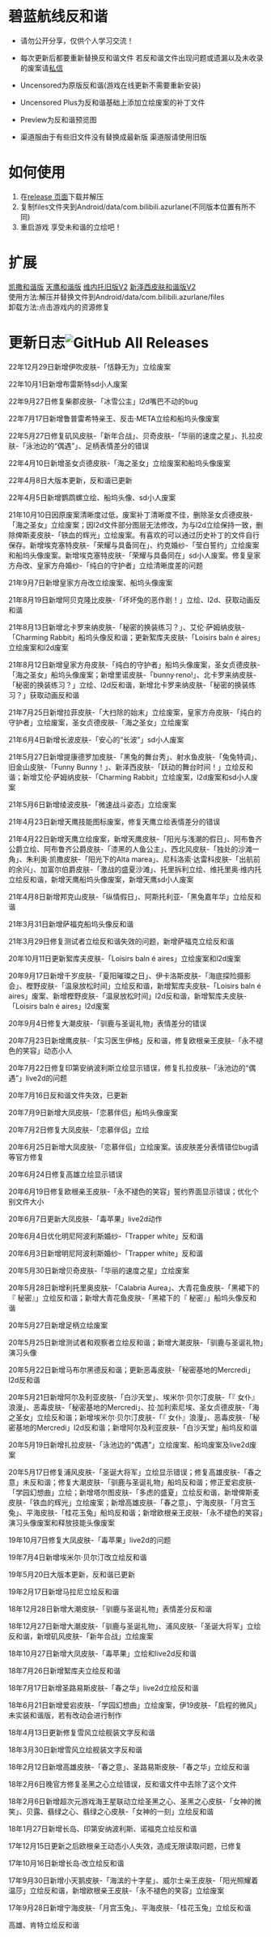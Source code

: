 # 碧蓝航线反和谐
- 请勿公开分享，仅供个人学习交流！

- 每次更新后都要重新替换反和谐文件 若反和谐文件出现问题或遗漏以及未收录的废案请[私信](https://message.bilibili.com/#whisper/mid694189)

- Uncensored为原版反和谐(游戏在线更新不需要重新安装)

- Uncensored Plus为反和谐基础上添加立绘废案的补丁文件

- Preview为反和谐预览图

- 渠道服由于有些旧文件没有替换成最新版 渠道服请使用旧版
# 如何使用
1. 在[release 页面](https://github.com/taofan233/azurlane_uncensored/releases)下载并解压
2. 复制files文件夹到Android/data/com.bilibili.azurlane(不同版本位置有所不同)
3. 重启游戏 享受未和谐的立绘吧！

# 扩展
[凯撒和谐版](https://files.catbox.moe/6h53jm.rar)    [天鹰和谐版](https://files.catbox.moe/h6tmgu.rar)    [维内托旧版V2](https://files.catbox.moe/z7127b.rar)  [新泽西皮肤和谐版V2]( https://files.catbox.moe/kiol7g.rar)     
使用方法:解压并替换文件到Android/data/com.bilibili.azurlane/files  
卸载方法:点击游戏内的资源修复 

# 更新日志![GitHub All Releases](https://img.shields.io/github/downloads/taofan233/azurlane_uncensored/total)
22年12月29日新增伊吹皮肤-「恬静无为」立绘废案

22年10月1日新增布雷斯特sd小人废案

22年9月27日修复柴郡皮肤-「冰雪公主」l2d嘴巴不动的bug

22年7月17日新增鲁普雷希特亲王、反击·META立绘和船坞头像废案

22年5月27日修复矶风皮肤-「新年合战」、贝奇皮肤-「华丽的速度之星」、扎拉皮肤-「泳池边的“偶遇”」、足柄表情差分的错误

22年4月10日新增圣女贞德皮肤-「海之圣女」立绘废案和船坞头像废案

22年4月8日大版本更新，反和谐已更新

22年4月5日新增鹦鹉螺立绘、船坞头像、sd小人废案

21年10月10日因原废案清晰度过低，废案补丁清晰度不佳，删除圣女贞德皮肤-「海之圣女」立绘废案；因l2d文件部分图层无法修改，为与l2d立绘保持一致，删除俾斯麦皮肤-「铁血的辉光」立绘废案。有喜欢的可以通过历史补丁的文件自行保存。新增埃克塞特皮肤-「荣耀与具备同在」、约克婚纱-「莹白誓约」立绘废案和船坞头像废案。新增埃克塞特皮肤-「荣耀与具备同在」sd小人废案。修复皇家方舟改、皇家方舟婚纱-「纯白的守护者」立绘清晰度差的问题

21年9月7日新增皇家方舟改立绘废案、船坞头像废案

21年8月19日新增阿贝克隆比皮肤-「坏坏兔的恶作剧！」立绘、l2d、获取动画反和谐

21年8月13日新增北卡罗来纳皮肤-「秘密的换装练习？」、艾伦·萨姆纳皮肤-「Charming Rabbit」船坞头像反和谐；更新絮库夫皮肤-「Loisirs baln é aires」立绘废案和l2d废案

21年8月12日新增皇家方舟皮肤-「纯白的守护者」船坞头像废案，圣女贞德皮肤-「海之圣女」船坞头像废案；新增里诺皮肤-「bunny·reno!」、北卡罗来纳皮肤-「秘密的换装练习？」立绘、l2d反和谐，新增北卡罗来纳皮肤-「秘密的换装练习？」获取动画反和谐

21年7月25日新增拉菲皮肤-「大扫除的始末」立绘废案，皇家方舟皮肤-「纯白的守护者」立绘废案，圣女贞德皮肤-「海之圣女」立绘废案

21年6月4日新增长波皮肤-「安心的“长波”」sd小人废案

21年5月27日新增提康德罗加皮肤-「黑兔的舞台秀」、射水鱼皮肤-「兔兔特调」、旧金山皮肤-「Funny Bunny！」、新泽西皮肤-「跃动的舞台时间！」立绘反和谐；新增艾伦·萨姆纳皮肤-「Charming Rabbit」立绘废案，l2d废案和sd小人废案

21年5月6日新增绫波皮肤-「微速战斗姿态」立绘废案

21年4月23日新增天鹰技能图标废案，修复天鹰立绘表情差分的错误

21年4月22日新增天鹰立绘废案，新增天鹰皮肤-「阳光与浅潮的假日」、阿布鲁齐公爵立绘、阿布鲁齐公爵皮肤-「漆黑的人鱼公主」、西北风皮肤-「独处的沙滩一角」、朱利奥·凯撒皮肤-「阳光下的Alta marea」、尼科洛索·达雷科皮肤-「出航前的余兴」、加富尔伯爵皮肤-「激战的盛夏沙滩」、托里拆利立绘、维托里奥·维内托立绘反和谐，新增天鹰船坞头像废案，新增天鹰sd小人废案

21年4月8日新增邦克山皮肤-「纵情假日」、阿斯托利亚-「黑兔嘉年华」立绘反和谐

21年3月31日新增萨福克船坞头像反和谐

21年3月29日修复测试者立绘反和谐失效的问题，新增萨福克立绘反和谐

20年10月11日更新絮库夫皮肤-「Loisirs baln é aires」立绘废案和l2d废案

20年9月17日新增千岁皮肤-「夏阳璀璨之日」、伊卡洛斯皮肤-「海底探险摄影会」、樫野皮肤-「温泉放松时间」立绘反和谐，新增絮库夫皮肤-「Loisirs baln é aires」废案、新增樫野皮肤-「温泉放松时间」l2d反和谐，新增絮库夫皮肤-「Loisirs baln é aires」l2d废案

20年9月4日修复大潮皮肤-「驯鹿与圣诞礼物」表情差分的错误

20年7月23日新增鹰皮肤-「实习医生伊格」反和谐，修复欧根亲王皮肤-「永不褪色的笑容」动态小人

20年7月22日修复印第安纳波利斯立绘显示错误，修复扎拉皮肤-「泳池边的“偶遇”」live2d的问题

20年7月16日反和谐文件失效，已更新

20年7月9日新增大凤皮肤-「恋慕伴侣」船坞头像废案

20年7月2日修复大凤皮肤-「恋慕伴侣」立绘

20年6月25日新增大凤皮肤-「恋慕伴侣」立绘废案。该皮肤差分表情错位bug请等官方修复

20年6月24日修复高雄立绘显示错误

20年6月19日修复欧根亲王皮肤-「永不褪色的笑容」誓约界面显示错误；优化个别文件大小

20年6月7日更新大凤皮肤-「毒苹果」live2d动作

20年6月4日优化明尼阿波利斯婚纱-「Trapper white」反和谐

20年6月3日新增明尼阿波利斯婚纱-「Trapper white」反和谐

20年5月30日新增贝奇皮肤-「华丽的速度之星」立绘废案

20年5月28日新增利托里奥皮肤-「Calabria Aurea」、大青花鱼皮肤-「黑裙下的『 秘密』」立绘反和谐；新增大青花鱼皮肤-「黑裙下的『 秘密』」船坞头像反和谐

20年5月27日新增足柄立绘废案

20年5月25日新增测试者和观察者立绘反和谐；新增大潮皮肤-「驯鹿与圣诞礼物」演习头像

20年5月22日新增马布尔黑德反和谐；更新恶毒皮肤-「秘密基地的Mercredi」l2d反和谐

20年5月21日新增阿尔及利亚皮肤-「白沙天堂」、埃米尔·贝尔汀皮肤-「『 女仆』浪漫」、恶毒皮肤-「秘密基地的Mercredi」、拉·加利索尼埃、圣女贞德皮肤-「海之圣女」立绘反和谐；新增埃米尔·贝尔汀皮肤-「『 女仆』浪漫」、恶毒皮肤-「秘密基地的Mercredi」l2d反和谐；新增阿尔及利亚皮肤-「白沙天堂」船坞反和谐

20年5月19日新增扎拉皮肤-「泳池边的“偶遇”」立绘废案、船坞废案及live2d废案

20年5月17日修复浦风皮肤-「圣诞大将军」立绘显示错误；修复高雄皮肤-「春之意」未反和谐；修复大潮皮肤-「驯鹿与圣诞礼物」船坞反和谐；修正爱宕皮肤-「学园幻想曲」立绘；新增塔尔图皮肤-「多虑的盛夏」立绘反和谐，新增俾斯麦皮肤-「铁血的辉光」立绘废案；新增高雄皮肤-「春之意」、宁海皮肤-「月宫玉兔」、平海皮肤-「桂花玉兔」船坞反和谐；新增欧根亲王皮肤-「永不褪色的笑容」演习头像废案和释放技能头像废案

19年10月7日修复大凤皮肤-「毒苹果」live2d的问题

19年7月4日新增埃米尔·贝尔汀改立绘反和谐

19年5月20日大版本更新，反和谐已更新

19年2月17日新增马拉尼立绘反和谐

18年12月28日新增大潮皮肤-「驯鹿与圣诞礼物」表情差分反和谐

18年12月27日新增大潮皮肤-「驯鹿与圣诞礼物」、浦风皮肤-「圣诞大将军」立绘反和谐，新增矶风皮肤-「新年合战」立绘废案

18年10月27日新增大凤皮肤-「毒苹果」立绘和live2d反和谐

18年7月26日新增絮库夫立绘反和谐

18年7月17日新增圣路易斯皮肤-「春之华」live2d立绘反和谐

18年6月21日新增爱宕皮肤-「学园幻想曲」立绘废案，伊19皮肤-「启程的微风」未实装和谐版，若有改动会进行制作

18年4月13日更新修复雪风立绘舰装文字反和谐

18年3月30日新增雪风立绘舰装文字反和谐

18年2月12日新增高雄皮肤-「春之意」、圣路易斯皮肤-「春之华」立绘反和谐

18年2月6日晚官方修复圣黑之心立绘错误，反和谐文件中去除了这个文件

18年2月6日新增超次元游戏海王星联动立绘圣黑之心、圣黑之心皮肤-「女神的微笑」、贝露、翡绿之心、翡绿之心皮肤-「女神的一刻」立绘反和谐

18年1月27日新增长岛、印第安纳波利斯、诺福克立绘反和谐

17年12月15日更新之后欧根亲王动态小人失效，造成无限读取问题，已修复

17年10月16日新增长岛·改立绘反和谐

17年9月30日新增小天鹅皮肤-「海滨的十字星」、威尔士亲王皮肤-「阳光照耀着温莎」立绘反和谐，新增欧根亲王皮肤-「永不褪色的笑容」立绘废案

17年9月28日新增宁海皮肤-「月宫玉兔」、平海皮肤-「桂花玉兔」立绘反和谐

高雄、肯特立绘反和谐
